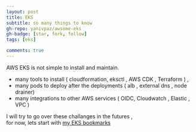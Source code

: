 ```yaml
---
layout: post
title: EKS 
subtitle: so many things to know
gh-repo: yanivpaz/awsome-eks
gh-badge: [star, fork, follow]
tags: [eks]

comments: true
---
```


AWS EKS is not simple to install and maintain.   
*  many tools to install ( cloudformation, eksctl , AWS CDK , Terraform ) ,  
*  many pods to deploy after the deployments ( alb , external dns , node drainer) 
*  many integrations to other AWS services ( OIDC, Cloudwatch , Elastic , VPC ) 


I will try to go over these challanges in the futures ,  
for now, lets start with [ my EKS bookmarks](https://github.com/yanivpaz/awesome-eks/blob/master/README.md)
